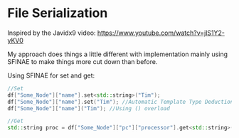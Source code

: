 # File Serialization

Inspired by the Javidx9 video: https://www.youtube.com/watch?v=jlS1Y2-yKV0

My approach does things a little different with implementation mainly using SFINAE to make things more cut down than before.

Using SFINAE for set and get:

```cpp
//Set
df["Some_Node"]["name"].set<std::string>("Tim");
df["Some_Node"]["name"].set("Tim"); //Automatic Template Type Deduction
df["Some_Node"]["name"]("Tim"); //Using () overload
```

```cpp
//Get
std::string proc = df["Some_Node"]["pc"]["processor"].get<std::string>(); //Note get method cannot perform deduction here
```
